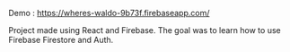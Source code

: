 Demo : https://wheres-waldo-9b73f.firebaseapp.com/

Project made using React and Firebase.
The goal was to learn how to use Firebase Firestore and Auth.